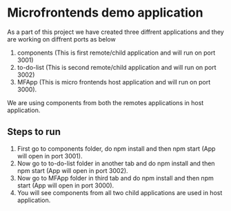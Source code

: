 # Microfrontends demo application
As a part of this project we have created three diffrent applications and they are working on diffrent ports as below
1. components (This is first remote/child application and will run on port 3001)
2. to-do-list (This is second remote/child application and will run on port 3002)
3. MFApp (This is micro frontends host application and will run on port 3000).

We are using components from both the remotes applications in host application.

## Steps to run
1. First go to components folder, do npm install and then npm start (App will open in port 3001).
2. Now go to to-do-list folder in another tab and do npm install and then npm start (App will open in port 3002).
3. Now go to MFApp folder in third tab and do npm install and then npm start (App will open in port 3000).
4. You will see components from all two child applications are used in host application.

